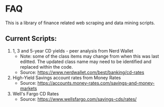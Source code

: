 # FAQ

This is a library of finance related web scraping and data mining scripts. 

## Current Scripts: 
1. 1, 3 and 5-year CD yields - peer analysis from Nerd Wallet
	* Note: some of the class items may change from when this was last editted. The updated class name may need to be identified and replaced within the code. 
	* Source: https://www.nerdwallet.com/best/banking/cd-rates
2. High-Yield Savings account rates from  Money Rates 
	* Source: https://accounts.money-rates.com/savings-and-money-markets
3. Well's Fargo CD Rates 
	* Source: https://www.wellsfargo.com/savings-cds/rates/